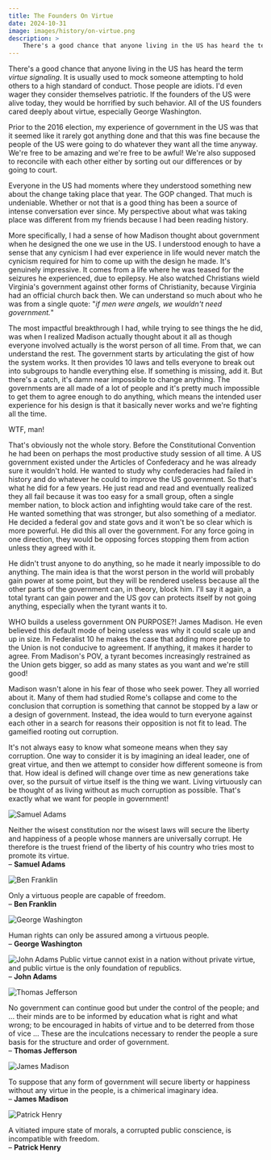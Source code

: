 ```yaml
---
title: The Founders On Virtue
date: 2024-10-31
image: images/history/on-virtue.png
description: >
    There's a good chance that anyone living in the US has heard the term "virtue signaling". It is usually used to mock someone attempting to hold others to a high standard of conduct. If the founders of the US were alive today, they would be horrified to consider the US has descended into a country that mocks virtue. All of them cared deeply about it, especially George Washington. We all should. Knowing what they said about it will help.
---
```


There's a good chance that anyone living in the US has heard the term _virtue signaling_. It is usually used to mock someone attempting to hold others to a high standard of conduct. Those people are idiots. I'd even wager they consider themselves patriotic. If the founders of the US were alive today, they would be horrified by such behavior. All of the US founders cared deeply about virtue, especially George Washington.

Prior to the 2016 election, my experience of government in the US was that it seemed like it rarely got anything done and that this was fine because the people of the US were going to do whatever they want all the time anyway. We're free to be amazing and we're free to be awful! We're also supposed to reconcile with each other either by sorting out our differences or by going to court.

Everyone in the US had moments where they understood something new about the change taking place that year. The GOP changed. That much is undeniable. Whether or not that is a good thing has been a source of intense conversation ever since. My perspective about what was taking place was different from my friends because I had been reading history.

More specifically, I had a sense of how Madison thought about government when he designed the one we use in the US. I understood enough to have a sense that any cynicism I had ever experience in life would never match the cynicism required for him to come up with the design he made. It's genuinely impressive. It comes from a life where he was teased for the seizures he experienced, due to epilepsy. He also watched Christians wield Virginia's government against other forms of Christianity, because Virginia had an official church back then. We can understand so much about who he was from a single quote: "_if men were angels, we wouldn't need government._"

The most impactful breakthrough I had, while trying to see things the he did, was when I realized Madison actually thought about it all as though everyone involved actually is the worst person of all time. From that, we can understand the rest. The government starts by articulating the gist of how the system works. It then provides 10 laws and tells everyone to break out into subgroups to handle everything else. If something is missing, add it. But there's a catch, it's damn near impossible to change anything. The governments are all made of a lot of people and it's pretty much impossible to get them to agree enough to do anything, which means the intended user experience for his design is that it basically never works and we're fighting all the time.

WTF, man!

That's obviously not the whole story. Before the Constitutional Convention he had been on perhaps the most productive study session of all time. A US government existed under the Articles of Confederacy and he was already sure it wouldn't hold. He wanted to study why confederacies had failed in history and do whatever he could to improve the US government. So that's what he did for a few years. He just read and read and eventually realized they all fail because it was too easy for a small group, often a single member nation, to block action and infighting would take care of the rest. He wanted something that was stronger, but also something of a mediator. He decided a federal gov and state govs and it won't be so clear which is more powerful. He did this all over the government. For any force going in one direction, they would be opposing forces stopping them from action unless they agreed with it.

He didn't trust anyone to do anything, so he made it nearly impossible to do anything. The main idea is that the worst person in the world will probably gain power at some point, but they will be rendered useless because all the other parts of the government can, in theory, block him. I'll say it again, a total tyrant can gain power and the US gov can protects itself by not going anything, especially when the tyrant wants it to.

WHO builds a useless government ON PURPOSE?! James Madison. He even believed this default mode of being useless was why it could scale up and up in size. In Federalist 10 he makes the case that adding more people to the Union is not conducive to agreement. If anything, it makes it harder to agree. From Madison's POV, a tyrant becomes increasingly restrained as the Union gets bigger, so add as many states as you want and we're still good!

Madison wasn't alone in his fear of those who seek power. They all worried about it. Many of them had studied Rome's collapse and come to the conclusion that corruption is something that cannot be stopped by a law or a design of government. Instead, the idea would to turn everyone against each other in a search for reasons their opposition is not fit to lead. The gameified rooting out corruption. 

It's not always easy to know what someone means when they say corruption. One way to consider it is by imagining an ideal leader, one of great virtue, and then we attempt to consider how different someone is from that. How ideal is defined will change over time as new generations take over, so the pursuit of virtue itself is the thing we want. Living virtuously can be thought of as living without as much corruption as possible. That's exactly what we want for people in government!

![Samuel Adams](slamadams.png)

Neither the wisest constitution nor the wisest laws will secure the liberty and happiness of a people whose manners are universally corrupt.  He therefore is the truest friend of the liberty of his country who tries most to promote its virtue.<br>
– **Samuel Adams**

![Ben Franklin](ben-franklin.png)

Only a virtuous people are capable of freedom.<br>
– **Ben Franklin**

![George Washington](gw.png)

Human rights can only be assured among a virtuous people.<br>
– **George Washington**

![John Adams](johnadams.png)
Public virtue cannot exist in a nation without private virtue, and public virtue is the only foundation of republics.<br>
– **John Adams**

![Thomas Jefferson](tommyjeffs.png)

No government can continue good but under the control of the people; and … their minds are to be informed by education what is right and what wrong; to be encouraged in habits of virtue and to be deterred from those of vice … These are the inculcations necessary to render the people a sure basis for the structure and order of government.<br>
– **Thomas Jefferson**

![James Madison](jamsmadison.png)

To suppose that any form of government will secure liberty or happiness without any virtue in the people, is a chimerical imaginary idea.<br>
– **James Madison**

![Patrick Henry](patrickhenry.png)

A vitiated impure state of morals, a corrupted public conscience, is incompatible with freedom.<br>
– **Patrick Henry**
